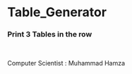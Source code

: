 # Table_Generator
<h3>Print 3 Tables in the row </h3>
<br>
<p>Computer Scientist : Muhammad Hamza</p>
